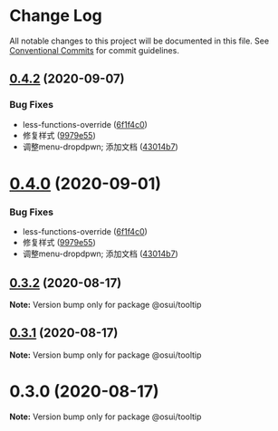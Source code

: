 # Change Log

All notable changes to this project will be documented in this file.
See [Conventional Commits](https://conventionalcommits.org) for commit guidelines.

## [0.4.2](https://gitee.com/gitee-fe/osui/tree/master/compare/@osui/tooltip@0.3.2...@osui/tooltip@0.4.2) (2020-09-07)


### Bug Fixes

* less-functions-override ([6f1f4c0](https://gitee.com/gitee-fe/osui/tree/master/commits/6f1f4c055f5701044f95a97ac3e7585a772e314a))
* 修复样式 ([9979e55](https://gitee.com/gitee-fe/osui/tree/master/commits/9979e556048898e5182851e9cfde7f464b1c749d))
* 调整menu-dropdpwn; 添加文档 ([43014b7](https://gitee.com/gitee-fe/osui/tree/master/commits/43014b7b6e860729398cd8ead30cd47953b76af7))





# [0.4.0](https://gitee.com/gitee-fe/osui/tree/master/compare/@osui/tooltip@0.3.2...@osui/tooltip@0.4.0) (2020-09-01)


### Bug Fixes

* less-functions-override ([6f1f4c0](https://gitee.com/gitee-fe/osui/tree/master/commits/6f1f4c055f5701044f95a97ac3e7585a772e314a))
* 修复样式 ([9979e55](https://gitee.com/gitee-fe/osui/tree/master/commits/9979e556048898e5182851e9cfde7f464b1c749d))
* 调整menu-dropdpwn; 添加文档 ([43014b7](https://gitee.com/gitee-fe/osui/tree/master/commits/43014b7b6e860729398cd8ead30cd47953b76af7))





## [0.3.2](https://gitee.com/gitee-fe/osui/tree/master/compare/@osui/tooltip@0.3.1...@osui/tooltip@0.3.2) (2020-08-17)

**Note:** Version bump only for package @osui/tooltip





## [0.3.1](https://gitee.com/gitee-fe/osui/tree/master/compare/@osui/tooltip@0.3.0...@osui/tooltip@0.3.1) (2020-08-17)

**Note:** Version bump only for package @osui/tooltip





# 0.3.0 (2020-08-17)

**Note:** Version bump only for package @osui/tooltip
